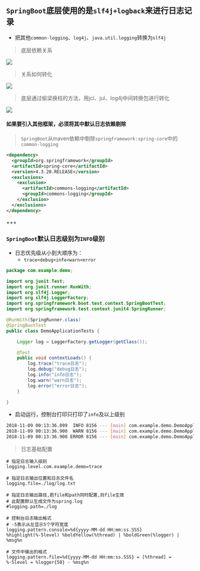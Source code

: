 ## `SpringBoot`底层使用的是`slf4j+logback`来进行日志记录

* 把其他`common-logging`、`log4j`、`java.util.logging`转换为`slf4j`

> 底层依赖关系

![](https://user-gold-cdn.xitu.io/2018/11/9/166f434f9b8961b3?w=958&h=388&f=jpeg&s=39667)

> 关系如何转化

![](https://user-gold-cdn.xitu.io/2018/11/9/166f434f9b7780e6?w=782&h=469&f=png&s=180692)

> 底层通过偷梁换柱的方法，用jcl、jul、log4j中间转换包进行转化

![](https://user-gold-cdn.xitu.io/2018/11/9/166f434f9c037776?w=1171&h=295&f=png&s=230792)



#### 如果要引入其他框架，必须将其中默认日志依赖剔除

> `SpringBoot`从maven依赖中剔除`springframework:spring-core`中的`common-logging`

```xml
<dependency>
  <groupId>org.springframework</groupId>
  <artifactId>spring-core</artifactId>
  <version>4.3.20.RELEASE</version>
  <exclusions>
    <exclusion>
      <artifactId>commons-logging</artifactId>
      <groupId>commons-logging</groupId>
    </exclusion>
  </exclusions>
</dependency>
```



+++



### `SpringBoot`默认日志级别为`INFO`级别

* 日志优先级从小到大顺序为：
  + `trace<debug<info<warn<error`

```java
package com.example.demo;

import org.junit.Test;
import org.junit.runner.RunWith;
import org.slf4j.Logger;
import org.slf4j.LoggerFactory;
import org.springframework.boot.test.context.SpringBootTest;
import org.springframework.test.context.junit4.SpringRunner;

@RunWith(SpringRunner.class)
@SpringBootTest
public class DemoApplicationTests {

    Logger log = LoggerFactory.getLogger(getClass());

    @Test
    public void contextLoads() {
        log.trace("trace日志");
        log.debug("debug日志");
        log.info("info日志");
        log.warn("warn日志");
        log.error("error日志");
    }

}
```

* 启动运行，控制台打印只打印了`info`及以上级别

```bash
2018-11-09 00:13:36.899  INFO 8156 --- [main] com.example.demo.DemoApplicationTests    : info日志
2018-11-09 00:13:36.900  WARN 8156 --- [main] com.example.demo.DemoApplicationTests    : warn日志
2018-11-09 00:13:36.900 ERROR 8156 --- [main] com.example.demo.DemoApplicationTests    : error日志
```

> 日志基础配置

```properties
# 指定日志输入级别
logging.level.com.example.demo=trace 

# 指定日志输出位置和日志文件名
logging.file=./log/log.txt

# 指定日志输出路径,若file和path同时配置,则file生效
# 此配置默认生成文件为spring.log
#logging.path=./log

# 控制台日志输出格式
# -5表示从左显示5个字符宽度
logging.pattern.console=%d{yyyy-MM-dd HH:mm:ss.SSS} %highlight(%-5level) %boldYellow(%thread) | %boldGreen(%logger) | %msg%n

# 文件中输出的格式
logging.pattern.file=%d{yyyy-MM-dd HH:mm:ss.SSS} = [%thread] = %-5level = %logger{50} - %msg%n
```


